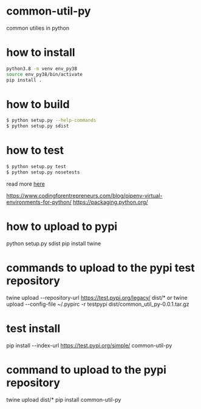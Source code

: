 # common-util-py
common utilies in python


how to install
===========
```sh
python3.8 -m venv env_py38
source env_py38/bin/activate
pip install .
```

how to build
===========
```sh
$ python setup.py --help-commands
$ python setup.py sdist
```

how to test
===========
```sh
$ python setup.py test
$ python setup.py nosetests
```

read more [here](https://nose.readthedocs.io/en/latest/setuptools_integration.html)


https://www.codingforentrepreneurs.com/blog/pipenv-virtual-environments-for-python/
https://packaging.python.org/


how to upload to pypi
===========
python setup.py sdist
pip install twine

# commands to upload to the pypi test repository
twine upload --repository-url https://test.pypi.org/legacy/ dist/*
or
twine upload --config-file ~/.pypirc -r testpypi dist/common_util_py-0.0.1.tar.gz

# test install
pip install --index-url https://test.pypi.org/simple/ common-util-py

# command to upload to the pypi repository
twine upload dist/*
pip install common-util-py

